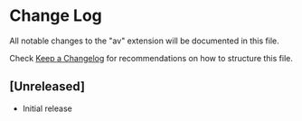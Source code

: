 # Change Log

All notable changes to the "av" extension will be documented in this file.

Check [Keep a Changelog](http://keepachangelog.com/) for recommendations on how to structure this file.

## [Unreleased]

- Initial release